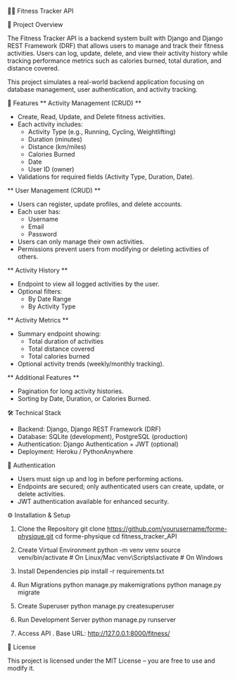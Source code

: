 🏋️‍♂️ Fitness Tracker API

📌 Project Overview

The Fitness Tracker API is a backend system built with Django and Django REST Framework (DRF) that allows users to manage and track their fitness activities.
Users can log, update, delete, and view their activity history while tracking performance metrics such as calories burned, total duration, and distance covered.

This project simulates a real-world backend application focusing on database management, user authentication, and activity tracking.

🚀 Features
** Activity Management (CRUD) **
- Create, Read, Update, and Delete fitness activities.
- Each activity includes:
    * Activity Type (e.g., Running, Cycling, Weightlifting)
    * Duration (minutes)
    * Distance (km/miles)
    * Calories Burned
    * Date
    * User ID (owner)
- Validations for required fields (Activity Type, Duration, Date).

** User Management (CRUD) **
- Users can register, update profiles, and delete accounts.
- Each user has:
    * Username
    * Email
    * Password
- Users can only manage their own activities.
- Permissions prevent users from modifying or deleting activities of others.

** Activity History **
- Endpoint to view all logged activities by the user.
- Optional filters:
    * By Date Range
    * By Activity Type

** Activity Metrics **
- Summary endpoint showing:
    * Total duration of activities
    * Total distance covered
    * Total calories burned
- Optional activity trends (weekly/monthly tracking).

** Additional Features **
- Pagination for long activity histories.
- Sorting by Date, Duration, or Calories Burned.

🛠️ Technical Stack
- Backend: Django, Django REST Framework (DRF)
- Database: SQLite (development), PostgreSQL (production)
- Authentication: Django Authentication + JWT (optional)
- Deployment: Heroku / PythonAnywhere

🔑 Authentication
- Users must sign up and log in before performing actions.
- Endpoints are secured; only authenticated users can create, update, or delete activities.
- JWT authentication available for enhanced security.

⚙️ Installation & Setup

1. Clone the Repository
    git clone https://github.com/yourusername/forme-physique.git
    cd forme-physique
    cd fitness_tracker_API

2. Create Virtual Environment
    python -m venv venv
    source venv/bin/activate   # On Linux/Mac
    venv\Scripts\activate      # On Windows

3. Install Dependencies
    pip install -r requirements.txt

4. Run Migrations
    python manage.py makemigrations
    python manage.py migrate

5. Create Superuser
    python manage.py createsuperuser

6. Run Development Server
    python manage.py runserver

7. Access API
    . Base URL: http://127.0.0.1:8000/fitness/



📄 License

This project is licensed under the MIT License – you are free to use and modify it.